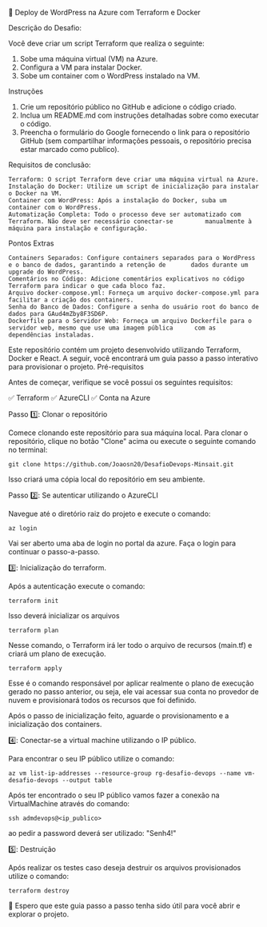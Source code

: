 🚀 Deploy de WordPress na Azure com Terraform e Docker

Descrição do Desafio:

Você deve criar um script Terraform que realiza o seguinte:

1. Sobe uma máquina virtual (VM) na Azure.
2. Configura a VM para instalar Docker.
3. Sobe um container com o WordPress instalado na VM.

Instruções

1. Crie um repositório público no GitHub e adicione o código criado.
2. Inclua um README.md com instruções detalhadas sobre como executar o código.
3. Preencha o formulário do Google fornecendo o link para o repositório GitHub (sem compartilhar informações pessoais, o repositório precisa estar marcado como publico).

Requisitos de conclusão:

    Terraform: O script Terraform deve criar uma máquina virtual na Azure.
    Instalação do Docker: Utilize um script de inicialização para instalar o Docker na VM.
    Container com WordPress: Após a instalação do Docker, suba um container com o WordPress.
    Automatização Completa: Todo o processo deve ser automatizado com Terraform. Não deve ser necessário conectar-se         manualmente à máquina para instalação e configuração.

Pontos Extras

    Containers Separados: Configure containers separados para o WordPress e o banco de dados, garantindo a retenção de       dados durante um upgrade do WordPress.
    Comentários no Código: Adicione comentários explicativos no código Terraform para indicar o que cada bloco faz.
    Arquivo docker-compose.yml: Forneça um arquivo docker-compose.yml para facilitar a criação dos containers.
    Senha do Banco de Dados: Configure a senha do usuário root do banco de dados para GAud4mZby8F3SD6P.
    Dockerfile para o Servidor Web: Forneça um arquivo Dockerfile para o servidor web, mesmo que use uma imagem pública      com as dependências instaladas.

Este repositório contém um projeto desenvolvido utilizando Terraform, Docker e React. A seguir, você encontrará um guia passo a passo interativo para provisionar o projeto.
Pré-requisitos

Antes de começar, verifique se você possui os seguintes requisitos:

✅ Terraform 
✅ AzureCLI
✅ Conta na Azure

Passo 1️⃣: Clonar o repositório

Comece clonando este repositório para sua máquina local. Para clonar o repositório, clique no botão "Clone" acima ou execute o seguinte comando no terminal:
```
git clone https://github.com/Joaosn20/DesafioDevops-Minsait.git
```
Isso criará uma cópia local do repositório em seu ambiente.

Passo 2️⃣: Se autenticar utilizando o AzureCLI

Navegue até o diretório raiz do projeto e execute o comando:
```
az login
```
Vai ser aberto uma aba de login no portal da azure. Faça o login para continuar o passo-a-passo.

3️⃣: Inicialização do terraform.

Após a autenticação execute o comando:
```
terraform init 
```
Isso deverá inicializar os arquivos
```
terraform plan
```
Nesse comando, o Terraform irá ler todo o arquivo de recursos (main.tf) e criará um plano de execução.
```
terraform apply
```
Esse é o comando responsável por aplicar realmente o plano de execução gerado no passo anterior, ou seja, ele vai acessar sua conta no provedor de nuvem e provisionará todos os recursos que foi definido.

Após o passo de inicialização feito, aguarde o provisionamento e a inicialização dos containers.

4️⃣: Conectar-se a virtual machine utilizando o IP público.

Para encontrar o seu IP público utilize o comando:
```
az vm list-ip-addresses --resource-group rg-desafio-devops --name vm-desafio-devops --output table
```
Após ter encontrado o seu IP público vamos fazer a conexão na VirtualMachine através do comando:
```
ssh admdevops@<ip_publico>
```
ao pedir a password deverá ser utilizado: "Senh4!"

5️⃣: Destruição 

Após realizar os testes caso deseja destruir os arquivos provisionados utilize o comando:
```
terraform destroy
```
🎉 Espero que este guia passo a passo tenha sido útil para você abrir e explorar o projeto.
